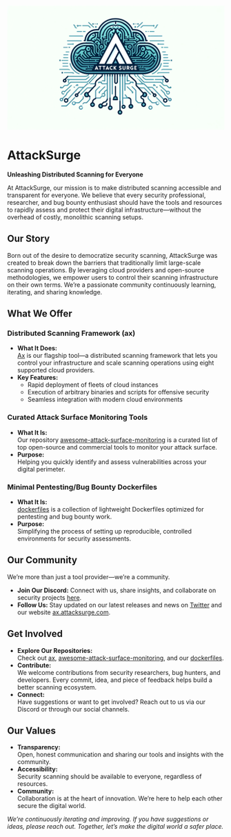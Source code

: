 <div align="center">
 <img src="https://raw.githubusercontent.com/attacksurge/.github/main/attacksurge.png" alt="AttackSurge" width="800">
</div>

# AttackSurge

**Unleashing Distributed Scanning for Everyone**

At AttackSurge, our mission is to make distributed scanning accessible and transparent for everyone. We believe that every security professional, researcher, and bug bounty enthusiast should have the tools and resources to rapidly assess and protect their digital infrastructure—without the overhead of costly, monolithic scanning setups.

## Our Story

Born out of the desire to democratize security scanning, AttackSurge was created to break down the barriers that traditionally limit large-scale scanning operations. By leveraging cloud providers and open-source methodologies, we empower users to control their scanning infrastructure on their own terms. We’re a passionate community continuously learning, iterating, and sharing knowledge.

## What We Offer

### Distributed Scanning Framework (ax)
- **What It Does:**  
  [Ax](https://github.com/attacksurge/ax) is our flagship tool—a distributed scanning framework that lets you control your infrastructure and scale scanning operations using eight supported cloud providers.
- **Key Features:**  
  - Rapid deployment of fleets of cloud instances  
  - Execution of arbitrary binaries and scripts for offensive security  
  - Seamless integration with modern cloud environments

### Curated Attack Surface Monitoring Tools
- **What It Is:**  
  Our repository [awesome-attack-surface-monitoring](https://github.com/attacksurge/awesome-attack-surface-monitoring) is a curated list of top open-source and commercial tools to monitor your attack surface.
- **Purpose:**  
  Helping you quickly identify and assess vulnerabilities across your digital perimeter.

### Minimal Pentesting/Bug Bounty Dockerfiles
- **What It Is:**  
  [dockerfiles](https://github.com/attacksurge/dockerfiles) is a collection of lightweight Dockerfiles optimized for pentesting and bug bounty work.
- **Purpose:**  
  Simplifying the process of setting up reproducible, controlled environments for security assessments.

## Our Community

We’re more than just a tool provider—we’re a community.
- **Join Our Discord:** Connect with us, share insights, and collaborate on security projects [here](https://discord.gg/KYcD5E4qjU).
- **Follow Us:** Stay updated on our latest releases and news on [Twitter](https://x.com/0xtavian) and our website [ax.attacksurge.com](https://ax.attacksurge.com/).

## Get Involved

- **Explore Our Repositories:**  
  Check out [ax](https://github.com/attacksurge/ax), [awesome-attack-surface-monitoring](https://github.com/attacksurge/awesome-attack-surface-monitoring), and our [dockerfiles](https://github.com/attacksurge/dockerfiles).
- **Contribute:**  
  We welcome contributions from security researchers, bug hunters, and developers. Every commit, idea, and piece of feedback helps build a better scanning ecosystem.
- **Connect:**  
  Have suggestions or want to get involved? Reach out to us via our Discord or through our social channels.

## Our Values

- **Transparency:**  
  Open, honest communication and sharing our tools and insights with the community.
- **Accessibility:**  
  Security scanning should be available to everyone, regardless of resources.
- **Community:**  
  Collaboration is at the heart of innovation. We’re here to help each other secure the digital world.

*We’re continuously iterating and improving. If you have suggestions or ideas, please reach out. Together, let’s make the digital world a safer place.*
